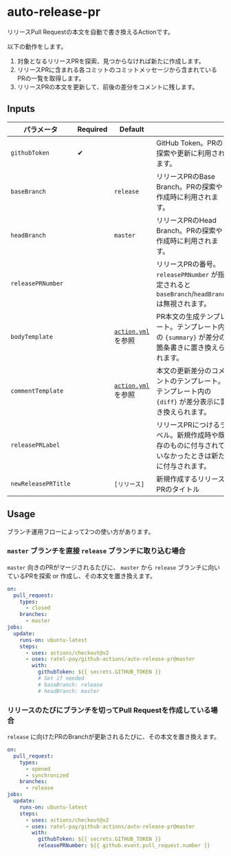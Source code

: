 # auto-release-pr

リリースPull Requestの本文を自動で書き換えるActionです。

以下の動作をします。

1. 対象となるリリースPRを探索、見つからなければ新たに作成します。
1. リリースPRに含まれる各コミットのコミットメッセージから含まれているPRの一覧を取得します。
1. リリースPRの本文を更新して、前後の差分をコメントに残します。

## Inputs
| パラメータ | Required | Default | |
|-|-|-|-|
| `githubToken` | ✔ | | GitHub Token。PRの探索や更新に利用されます。 |
| `baseBranch` | | `release` | リリースPRのBase Branch。PRの探索や作成時に利用されます。 |
| `headBranch` | | `master` | リリースPRのHead Branch。PRの探索や作成時に利用されます。 |
| `releasePRNumber` | | | リリースPRの番号。 `releasePRNumber` が指定されると `baseBranch`/`headBranch` は無視されます。 |
| `bodyTemplate` | | [`action.yml`](https://github.com/ratel-pay/github-actions/blob/master/auto-release-pr/action.yml) を参照 | PR本文の生成テンプレート。テンプレート内の `{summary}` が差分の箇条書きに置き換えられます。 |
| `commentTemplate` | | [`action.yml`](https://github.com/ratel-pay/github-actions/blob/master/auto-release-pr/action.yml) を参照 | 本文の更新差分のコメントのテンプレート。テンプレート内の `{diff}` が差分表示に置き換えられます。 |
| `releasePRLabel` | | | リリースPRにつけるラベル。新規作成時や既存のものに付与されていなかったときは新たに付与されます。 |
| `newReleasePRTitle` | | `[リリース]` | 新規作成するリリースPRのタイトル |

## Usage

ブランチ運用フローによって2つの使い方があります。

### `master` ブランチを直接 `release` ブランチに取り込む場合

`master` 向きのPRがマージされるたびに、 `master` から `release` ブランチに向いているPRを探索 or 作成し、その本文を置き換えます。

```yaml
on:
  pull_request:
    types: 
      - closed
    branches:
      - master
jobs:
  update:
    runs-on: ubuntu-latest
    steps:
      - uses: actions/checkout@v2
      - uses: ratel-pay/github-actions/auto-release-pr@master
        with:
          githubToken: ${{ secrets.GITHUB_TOKEN }}
          # Set if needed
          # baseBranch: release
          # headBranch: master
```

### リリースのたびにブランチを切ってPull Requestを作成している場合

`release` に向けたPRのBranchが更新されるたびに、その本文を置き換えます。

```yaml
on:
  pull_request:
    types: 
      - opened
      - synchronized
    branches:
      - release
jobs:
  update:
    runs-on: ubuntu-latest
    steps:
      - uses: actions/checkout@v2
      - uses: ratel-pay/github-actions/auto-release-pr@master
        with:
          githubToken: ${{ secrets.GITHUB_TOKEN }}
          releasePRNumber: ${{ github.event.pull_request.number }}
```

